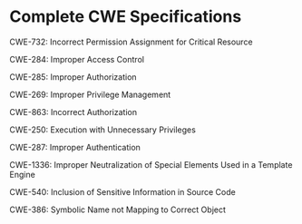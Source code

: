 

# Complete CWE Specifications

CWE-732: Incorrect Permission Assignment for Critical Resource

CWE-284: Improper Access Control

CWE-285: Improper Authorization

CWE-269: Improper Privilege Management

CWE-863: Incorrect Authorization

CWE-250: Execution with Unnecessary Privileges

CWE-287: Improper Authentication

CWE-1336: Improper Neutralization of Special Elements Used in a Template Engine

CWE-540: Inclusion of Sensitive Information in Source Code

CWE-386: Symbolic Name not Mapping to Correct Object